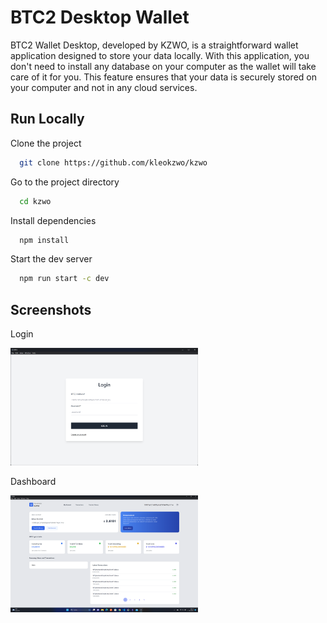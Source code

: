 
# BTC2 Desktop Wallet

BTC2 Wallet Desktop, developed by KZWO, is a straightforward wallet application designed to store your data locally. With this application, you don't need to install any database on your computer as the wallet will take care of it for you. This feature ensures that your data is securely stored on your computer and not in any cloud services.


## Run Locally

Clone the project

```bash
  git clone https://github.com/kleokzwo/kzwo
```

Go to the project directory

```bash
  cd kzwo
```

Install dependencies

```bash
  npm install
```

Start the dev server

```bash
  npm run start -c dev
```


## Screenshots

Login

<img src="./src/assets/screenshot/login.png" width="300">

Dashboard

<img src="./src/assets/screenshot/dashboard.png" width="300">

